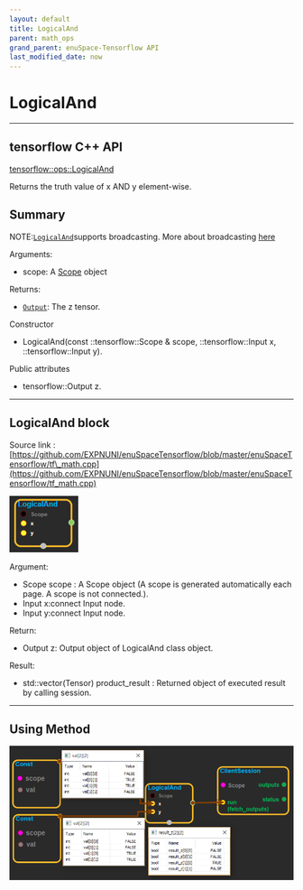 ```yaml
--- 
layout: default 
title: LogicalAnd 
parent: math_ops 
grand_parent: enuSpace-Tensorflow API 
last_modified_date: now 
--- 
```


# LogicalAnd

---

## tensorflow C++ API

[tensorflow::ops::LogicalAnd](https://www.tensorflow.org/api_docs/cc/class/tensorflow/ops/logical-and)

Returns the truth value of x AND y element-wise.

## Summary

NOTE:[`LogicalAnd`](https://www.tensorflow.org/api_docs/cc/class/tensorflow/ops/logical-and.html#classtensorflow_1_1ops_1_1_logical_and)supports broadcasting. More about broadcasting [here](http://docs.scipy.org/doc/numpy/user/basics.broadcasting.html)

Arguments:

* scope: A [Scope](https://www.tensorflow.org/api_docs/cc/class/tensorflow/scope.html#classtensorflow_1_1_scope) object

Returns:

* [`Output`](https://www.tensorflow.org/api_docs/cc/class/tensorflow/output.html#classtensorflow_1_1_output): The z tensor.

Constructor

* LogicalAnd\(const ::tensorflow::Scope & scope, ::tensorflow::Input x, ::tensorflow::Input y\).

Public attributes

* tensorflow::Output z.

---

## LogicalAnd block

Source link : [https://github.com/EXPNUNI/enuSpaceTensorflow/blob/master/enuSpaceTensorflow/tf\_math.cpp](https://github.com/EXPNUNI/enuSpaceTensorflow/blob/master/enuSpaceTensorflow/tf_math.cpp)

![](./assets/math_LogicalAnd_Symbol.png)

Argument:

* Scope scope : A Scope object \(A scope is generated automatically each page. A scope is not connected.\).
* Input x:connect  Input node.
* Input y:connect  Input node.

Return:

* Output z: Output object of LogicalAnd class object.

Result:

* std::vector\(Tensor\) product\_result : Returned object of executed result by calling session.

---

## Using Method

![](./assets/math_LogicalAnd_Method.png)

